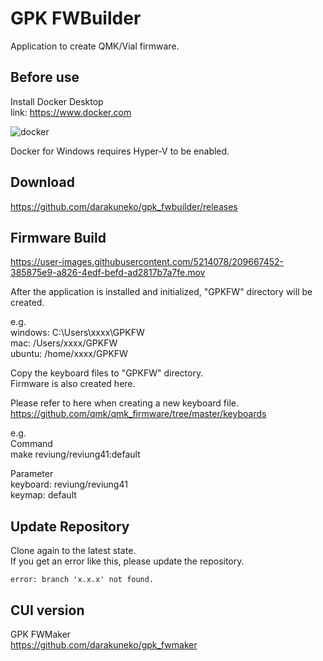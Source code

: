 # GPK FWBuilder
Application to create QMK/Vial firmware.  

Before use
-------
Install Docker Desktop    
link: https://www.docker.com

![docker](https://user-images.githubusercontent.com/5214078/209291875-596663b3-71a5-4d22-8b4c-309c1edbcb61.jpg)

Docker for Windows requires Hyper-V to be enabled. 

Download
-------

https://github.com/darakuneko/gpk_fwbuilder/releases

Firmware Build
-------
https://user-images.githubusercontent.com/5214078/209667452-385875e9-a826-4edf-befd-ad2817b7a7fe.mov

After the application is installed and initialized, "GPKFW" directory will be created.

e.g.   
windows: C:\Users\xxxx\GPKFW   
mac: /Users/xxxx/GPKFW   
ubuntu: /home/xxxx/GPKFW    

Copy the keyboard files to "GPKFW" directory.   
Firmware is also created here.   

Please refer to here when creating a new keyboard file.   
https://github.com/qmk/qmk_firmware/tree/master/keyboards

e.g.    
Command  
make reviung/reviung41:default  
   
Parameter  
keyboard: reviung/reviung41  
keymap: default 

Update Repository
-------
Clone again to the latest state.    
If you get an error like this, please update the repository.     
```
error: branch 'x.x.x' not found.
```
 
CUI version
-------
GPK FWMaker  
https://github.com/darakuneko/gpk_fwmaker
